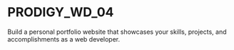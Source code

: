 # PRODIGY_WD_04
 Build a personal portfolio website that showcases your skills, projects, and accomplishments as a web developer.
